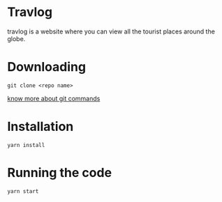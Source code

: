 # Travlog
travlog is a website where you can view all the tourist places around the globe.

# Downloading 

```git clone <repo name> ```

[know more about git commands](https://confluence.atlassian.com/bitbucketserver/basic-git-commands-776639767.html)

# Installation

``` yarn install ```

# Running the code

``` yarn start ```

